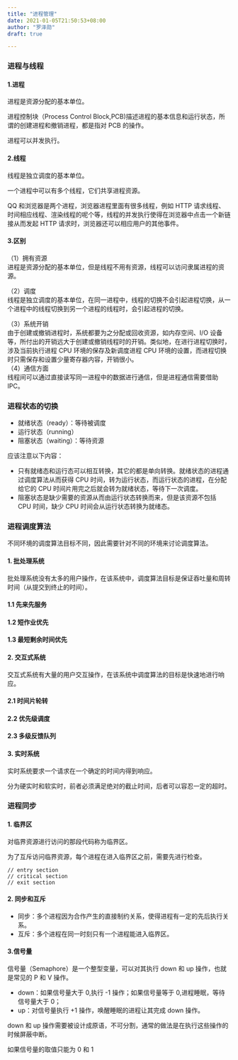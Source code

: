 ```yaml
---
title: "进程管理"
date: 2021-01-05T21:50:53+08:00
author: "罗泽勋"
draft: true

---
```


### 进程与线程
#### 1.进程
进程是资源分配的基本单位。  

进程控制块（Process Control Block,PCB)描述进程的基本信息和运行状态，所谓的创建进程和撤销进程，都是指对 PCB 的操作。  

进程可以并发执行。

#### 2.线程
线程是独立调度的基本单位。

一个进程中可以有多个线程，它们共享进程资源。

QQ 和浏览器是两个进程，浏览器进程里面有很多线程，例如 HTTP 请求线程、时间相应线程、渲染线程的呢个等，线程的并发执行使得在浏览器中点击一个新链接从而发起 HTTP 请求时，浏览器还可以相应用户的其他事件。

#### 3.区别
（1）拥有资源  
进程是资源分配的基本单位，但是线程不用有资源，线程可以访问隶属进程的资源。

（2）调度  
线程是独立调度的基本单位，在同一进程中，线程的切换不会引起进程切换，从一个进程中的线程切换到另一个进程的线程时，会引起进程的切换。

（3）系统开销  
由于创建或撤销进程时，系统都要为之分配或回收资源，如内存空间、I/O 设备等，所付出的开销远大于创建或撤销线程时的开销。类似地，在进行进程切换时，涉及当前执行进程 CPU 环境的保存及新调度进程 CPU 环境的设置，而进程切换时只需保存和设置少量寄存器内容，开销很小。  
（4）通信方面  
线程间可以通过直接读写同一进程中的数据进行通信，但是进程通信需要借助 IPC。

### 进程状态的切换
* 就绪状态（ready）：等待被调度  
* 运行状态（running）
* 阻塞状态（waiting）：等待资源

应该注意以下内容：  
* 只有就绪态和运行态可以相互转换，其它的都是单向转换。就绪状态的进程通过调度算法从而获得 CPU 时间，转为运行状态，而运行状态的进程，在分配给它的 CPU 时间片用完之后就会转为就绪状态，等待下一次调度。
* 阻塞状态是缺少需要的资源从而由运行状态转换而来，但是该资源不包括 CPU 时间，缺少 CPU 时间会从运行状态转换为就绪态。

### 进程调度算法
不同环境的调度算法目标不同，因此需要针对不同的环境来讨论调度算法。

#### 1. 批处理系统
批处理系统没有太多的用户操作，在该系统中，调度算法目标是保证吞吐量和周转时间（从提交到终止的时间）。
#### 1.1 先来先服务
#### 1.2 短作业优先
#### 1.3 最短剩余时间优先

#### 2. 交互式系统
交互式系统有大量的用户交互操作，在该系统中调度算法的目标是快速地进行响应。
#### 2.1 时间片轮转
#### 2.2 优先级调度
#### 2.3 多级反馈队列

#### 3. 实时系统
实时系统要求一个请求在一个确定的时间内得到响应。  

分为硬实时和软实时，前者必须满足绝对的截止时间，后者可以容忍一定的超时。  

### 进程同步
#### 1. 临界区
对临界资源进行访问的那段代码称为临界区。

为了互斥访问临界资源，每个进程在进入临界区之前，需要先进行检查。
```
// entry section
// critical section
// exit section
```

#### 2. 同步和互斥
* 同步：多个进程因为合作产生的直接制约关系，使得进程有一定的先后执行关系。
* 互斥：多个进程在同一时刻只有一个进程能进入临界区。

#### 3.信号量
信号量（Semaphore）是一个整型变量，可以对其执行 down 和 up 操作，也就是常见的 P 和 V 操作。
* down：如果信号量大于 0,执行 -1 操作；如果信号量等于 0,进程睡眠，等待信号量大于 0；
* up：对信号量执行 +1 操作，唤醒睡眠的进程让其完成 down 操作。

down 和 up 操作需要被设计成原语，不可分割，通常的做法是在执行这些操作的时候屏蔽中断。

如果信号量的取值只能为 0 和 1 





























